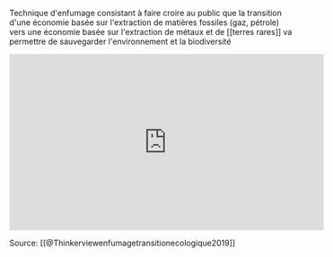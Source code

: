 Technique d'enfumage consistant à faire croire au public que la transition d'une économie basée sur l'extraction de matières fossiles (gaz, pétrole) vers une économie basée sur l'extraction de métaux et de [[terres rares]] va permettre de sauvegarder l'environnement et la biodiversité

<iframe width="560" height="315" src="https://www.youtube.com/embed/2lHTHINmNVk?start=1858" title="YouTube video player" frameborder="0" allow="accelerometer; autoplay; clipboard-write; encrypted-media; gyroscope; picture-in-picture" allowfullscreen></iframe>

Source: [[@Thinkerviewenfumagetransitionecologique2019]]

